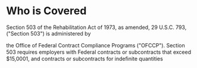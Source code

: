 # Who is Covered

Section 503 of the Rehabilitation Act of 1973, as amended, 29 U.S.C. 793, ("Section 503") is administered by

the Oﬃce of Federal Contract Compliance Programs ("OFCCP"). Section 503 requires employers with Federal contracts or subcontracts that exceed $15,0001, and contracts or subcontracts for indeﬁnite quantities